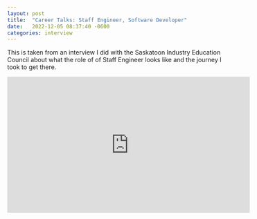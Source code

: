 ```yaml
---
layout: post
title:  "Career Talks: Staff Engineer, Software Developer"
date:   2022-12-05 08:37:40 -0600
categories: interview
---
```


This is taken from an interview I did with the Saskatoon Industry Education Council about what the role of of Staff Engineer looks like and the journey I took to get there.

<iframe width="560" height="315" src="https://www.youtube.com/embed/K9-OW3fOx7Q" frameborder="0" allow="autoplay; encrypted-media" allowfullscreen></iframe>